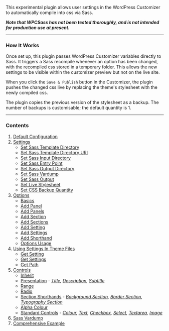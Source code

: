 This experimental plugin allows user settings in the WordPress Customizer to automatically compile into css via Sass.

**_Note that WPCSass has not been tested thoroughly, and is not intended for production use at present._**

***

### How It Works

Once set up, this plugin passes WordPress Customizer variables directly to Sass. It triggers a Sass recompile whenever an option has been changed, with the recompiled css stored in a temporary folder. This allows the new settings to be visible within the customizer preview but not on the live site.

When you click the `Save & Publish` button in the Customizer, the plugin pushes the changed css live by replacing the theme's stylesheet with the newly compiled css.

The plugin copies the previous version of the stylesheet as a backup. The number of backups is customisable; the default quantity is 1.

***

### Contents

1. [Default Configuration](https://github.com/jtmcgrath/wpcsass/wiki/Default-Configuration)
2. [Settings](https://github.com/jtmcgrath/wpcsass/wiki/Settings)
   - [Set Sass Template Directory](https://github.com/jtmcgrath/wpcsass/wiki/Settings#set-sass-template-directory)
   - [Set Sass Template Directory URI](https://github.com/jtmcgrath/wpcsass/wiki/Settings#set-sass-template-directory-uri)
   - [Set Sass Input Directory](https://github.com/jtmcgrath/wpcsass/wiki/Settings#set-sass-input-directory)
   - [Set Sass Entry Point](https://github.com/jtmcgrath/wpcsass/wiki/Settings#set-sass-entry-point)
   - [Set Sass Output Directory](https://github.com/jtmcgrath/wpcsass/wiki/Settings#set-sass-output-directory)
   - [Set Sass Vardump](https://github.com/jtmcgrath/wpcsass/wiki/Settings#set-sass-vardump)
   - [Set Sass Output](https://github.com/jtmcgrath/wpcsass/wiki/Settings#set-sass-output)
   - [Set Live Stylesheet](https://github.com/jtmcgrath/wpcsass/wiki/Settings#set-live-stylesheet)
   - [Set CSS Backup Quantity](https://github.com/jtmcgrath/wpcsass/wiki/Settings#set-css-backup-quantity)
3. [Options](https://github.com/jtmcgrath/wpcsass/wiki/Options)
   - [Basics](https://github.com/jtmcgrath/wpcsass/wiki/Options#basics)
   - [Add Panel](https://github.com/jtmcgrath/wpcsass/wiki/Options#add-panel)
   - [Add Panels](https://github.com/jtmcgrath/wpcsass/wiki/Options#add-panels)
   - [Add Section](https://github.com/jtmcgrath/wpcsass/wiki/Options#add-section)
   - [Add Sections](https://github.com/jtmcgrath/wpcsass/wiki/Options#add-sections)
   - [Add Setting](https://github.com/jtmcgrath/wpcsass/wiki/Options#add-setting)
   - [Add Settings](https://github.com/jtmcgrath/wpcsass/wiki/Options#add-settings)
   - [Add Shorthand](https://github.com/jtmcgrath/wpcsass/wiki/Options#add-shorthand)
   - [Options Usage](https://github.com/jtmcgrath/wpcsass/wiki/Options#options-usage)
4. [Using Settings In Theme Files](https://github.com/jtmcgrath/wpcsass/wiki/Using-Settings-In-Theme-Files)
   - [Get Setting](https://github.com/jtmcgrath/wpcsass/wiki/Using-Settings-In-Theme-Files#get-setting)
   - [Get Settings](https://github.com/jtmcgrath/wpcsass/wiki/Using-Settings-In-Theme-Files#get-settings)
   - [Get Path](https://github.com/jtmcgrath/wpcsass/wiki/Using-Settings-In-Theme-Files#get-path)
6. [Controls](https://github.com/jtmcgrath/wpcsass/wiki/Controls)
   - [Inherit](https://github.com/jtmcgrath/wpcsass/wiki/Controls#inherit)
   - [Presentation](https://github.com/jtmcgrath/wpcsass/wiki/Controls#presentation) *- [Title](https://github.com/jtmcgrath/wpcsass/wiki/Controls#title), [Description](https://github.com/jtmcgrath/wpcsass/wiki/Controls#description), [Subtitle](https://github.com/jtmcgrath/wpcsass/wiki/Controls#subtitle)*
   - [Range](https://github.com/jtmcgrath/wpcsass/wiki/Controls#range)
   - [Radio](https://github.com/jtmcgrath/wpcsass/wiki/Controls#radio)
   - [Section Shorthands](https://github.com/jtmcgrath/wpcsass/wiki/Controls#section-shorthands) *- [Background Section](https://github.com/jtmcgrath/wpcsass/wiki/Controls#background-section), [Border Section](https://github.com/jtmcgrath/wpcsass/wiki/Controls#border-section), [Typography Section](https://github.com/jtmcgrath/wpcsass/wiki/Controls#typography-section)*
   - [Alpha Colour](https://github.com/jtmcgrath/wpcsass/wiki/Controls#alpha-colour)
   - [Standard Controls](https://github.com/jtmcgrath/wpcsass/wiki/Controls#standard-controls) *- [Colour](https://github.com/jtmcgrath/wpcsass/wiki/Controls#colour), [Text](https://github.com/jtmcgrath/wpcsass/wiki/Controls#text), [Checkbox](https://github.com/jtmcgrath/wpcsass/wiki/Controls#checkbox), [Select](https://github.com/jtmcgrath/wpcsass/wiki/Controls#select), [Textarea](https://github.com/jtmcgrath/wpcsass/wiki/Controls#textarea), [Image](https://github.com/jtmcgrath/wpcsass/wiki/Controls#image)*
7. [Sass Vardump](https://github.com/jtmcgrath/wpcsass/wiki/Sass-Vardump)
8. [Comprehensive Example](https://github.com/jtmcgrath/wpcsass/wiki/Comprehensive-Example)